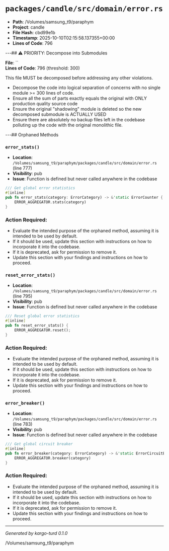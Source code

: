 # `packages/candle/src/domain/error.rs`

- **Path**: /Volumes/samsung_t9/paraphym
- **Project**: candle
- **File Hash**: cbd99e1b  
- **Timestamp**: 2025-10-10T02:15:58.137355+00:00  
- **Lines of Code**: 796

---## ⚠️ PRIORITY: Decompose into Submodules

**File**: ``  
**Lines of Code**: 796 (threshold: 300)

This file MUST be decomposed before addressing any other violations.

- Decompose the code into logical separation of concerns with no single module >= 300 lines of code. 
- Ensure all the sum of parts exactly equals the original with ONLY production quality source code
- Ensure the original "shadowing" module is deleted so the new decomposed submodule is ACTUALLY USED
- Ensure there are absolutely no backup files left in the codebase polluting up the code with the original monolithic file.

---## Orphaned Methods


### `error_stats()`

- **Location**: `/Volumes/samsung_t9/paraphym/packages/candle/src/domain/error.rs` (line 777)
- **Visibility**: pub
- **Issue**: Function is defined but never called anywhere in the codebase

```rust
/// Get global error statistics
#[inline]
pub fn error_stats(category: ErrorCategory) -> &'static ErrorCounter {
    ERROR_AGGREGATOR.stats(category)
}
```

### Action Required:

- Evaluate the intended purpose of the orphaned method, assuming it is intended to be used by default.
- If it should be used, update this section with instructions on how to incorporate it into the codebase.
- If it is deprecated, ask for permission to remove it.
- Update this section with your findings and instructions on how to proceed.


### `reset_error_stats()`

- **Location**: `/Volumes/samsung_t9/paraphym/packages/candle/src/domain/error.rs` (line 795)
- **Visibility**: pub
- **Issue**: Function is defined but never called anywhere in the codebase

```rust
/// Reset global error statistics
#[inline]
pub fn reset_error_stats() {
    ERROR_AGGREGATOR.reset();
}
```

### Action Required:

- Evaluate the intended purpose of the orphaned method, assuming it is intended to be used by default.
- If it should be used, update this section with instructions on how to incorporate it into the codebase.
- If it is deprecated, ask for permission to remove it.
- Update this section with your findings and instructions on how to proceed.


### `error_breaker()`

- **Location**: `/Volumes/samsung_t9/paraphym/packages/candle/src/domain/error.rs` (line 783)
- **Visibility**: pub
- **Issue**: Function is defined but never called anywhere in the codebase

```rust
/// Get global circuit breaker
#[inline]
pub fn error_breaker(category: ErrorCategory) -> &'static ErrorCircuitBreaker {
    ERROR_AGGREGATOR.breaker(category)
}
```

### Action Required:

- Evaluate the intended purpose of the orphaned method, assuming it is intended to be used by default.
- If it should be used, update this section with instructions on how to incorporate it into the codebase.
- If it is deprecated, ask for permission to remove it.
- Update this section with your findings and instructions on how to proceed.

---

*Generated by kargo-turd 0.1.0*

/Volumes/samsung_t9/paraphym